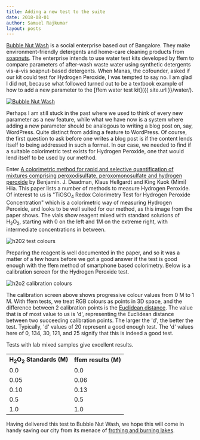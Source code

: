 ```yaml
---
title: Adding a new test to the suite
date: 2018-08-01
author: Samuel Rajkumar
layout: posts
---
```

[Bubble Nut Wash](http://bubblenutwash.com/) is a social enterprise based out of Bangalore. They make environment-friendly detergents and home-care cleaning products from [soapnuts](https://en.wikipedia.org/wiki/Sapindus). The enterprise intends to use water test kits developed by ffem to compare parameters of after-wash waste water using synthetic detergents vis-á-vis soapnut-based detergents. When Manas, the cofounder, asked if our kit could test for Hydrogen Peroxide, I was tempted to say no. I am glad I did not, because what followed turned out to be a textbook example of how to add a new parameter to the [ffem water test kit]({{ site.url }}/water/).

<a href="http://bubblenutwash.com"><img src="{{ site.url }}/assets/images/bubblenutwash_logo.png" alt="Bubble Nut Wash"></a>

Perhaps I am still stuck in the past where we used to think of every new parameter as a new feature, while what we have now is a system where adding a new parameter should be analogous to writing a blog post on, say, WordPress. Quite distinct from adding a feature to WordPress. Of course, the first question to ask before one writes a blog post is if the content lends itself to being addressed in such a format. In our case, we needed to find if a suitable colorimetric test exists for Hydrogen Peroxide, one that would lend itself to be used by our method.

Enter [A colorimetric method for rapid and selective quantification of mixtures comprising peroxodisulfate, peroxomonosulfate and hydrogen peroxide](http://www.rsc.org/suppdata/c7/re/c7re00050b/c7re00050b1.pdf) by Benjamin. J. Deadman, Klaus Hellgardt and King Kuok (Mimi) Hiia. This paper lists a number of methods to measure Hydrogen Peroxide. Of interest to us is "TiOSO<sub>4</sub> Redox Colorimetry Test for Hydrogen Peroxide Concentration" which is a colorimetric way of measuring Hydrogen Peroxide, and looks to be well suited for our method, as this image from the paper shows. The vials show reagent mixed with standard solutions of H<sub>2</sub>O<sub>2</sub>, starting with 0 on the left and 1M on the extreme right, with intermediate concentrations in between.

<img src="{{ site.url }}/assets/images/h2o2_test_colour.jpg" alt="h202 test colours">

Preparing the reagent is well documented in the paper, and so it was a matter of a few hours before we got a good answer if the test is good enough with the ffem method of smartphone based colorimetry. Below is a calibration screen for the Hydrogen Peroxide test.

<img src="{{ site.url }}/assets/images/h2o2_calibration.png" alt="h2o2 calibration colours">

The calibration screen above shows progressive colour values from 0 M to 1 M. With ffem tests, we treat RGB colours as points in 3D space, and the difference between 2 calibration points is the [Euclidean distance](https://en.wikipedia.org/wiki/Euclidean_distance). The value that is of most value to us is 'd', representing the Euclidean distance between two succeeding calibration points. The larger the 'd', the better the test. Typically, 'd' values of 20 represent a good enough test. The 'd' values here of 0, 134, 30, 121, and 25 signify that this is indeed a good test.

Tests with lab mixed samples give excellent results.

<table>
  <tr>
    <th>H<sub>2</sub>O<sub>2</sub> Standards (M)</th>
    <th>ffem results (M)</th>
  </tr>
  <tr>
    <td>0.0</td>
    <td>0.0</td>
  </tr>
  <tr>
    <td>0.05</td>
    <td>0.06</td>
  </tr>
  <tr>
    <td>0.10</td>
    <td>0.13</td>
  </tr>
  <tr>
    <td>0.5</td>
    <td>0.5</td>
  </tr>
  <tr>
    <td>1.0</td>
    <td>1.0</td>
  </tr>
</table>

Having delivered this test to Bubble Nut Wash, we hope this will come in handy saving our city from its menace of [frothing and burning lakes](https://www.theguardian.com/cities/2017/mar/01/burning-lakes-experts-fear-bangalore-uninhabitable-2025).
